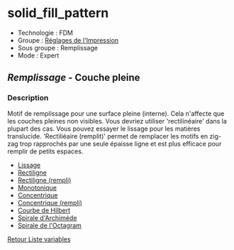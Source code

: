# solid_fill_pattern

* Technologie : FDM
* Groupe : [Réglages de l'Impression](../print_settings/print_settings.md)
* Sous groupe : Remplissage
* Mode : Expert

## *Remplissage -* Couche pleine

### Description

Motif de remplissage pour une surface pleine (interne). Cela n'affecte que les couches pleines non visibles.
Vous devriez utiliser 'rectilinéaire' dans la plupart des cas.
Vous pouvez essayer le lissage pour les matières  translucide.
'Rectiliéaire (remplit)'  permet de remplacer les motifs en zig-zag trop rapprochés par une seule épaisse ligne et est plus efficace pour remplir de petits espaces.

 - [Lissage](../pattern/pattern_smooth.md)
 - [Rectiligne](../pattern/pattern_rectilinear.md)
 - [Rectiligne (rempli)](../pattern/pattern_rectilineargapfill.md)
 - [Monotonique](../pattern/pattern_monotonic.md)
 - [Concentrique](../pattern/pattern_concentric.md)
 - [Concentrique (rempli)](../pattern/pattern_concentricgapfill.md)
 - [Courbe de Hilbert](../pattern/pattern_hilbertcurve.md)
 - [Spirale d'Archimède](../pattern/pattern_archimedeanchords.md)
 - [Spirale de l'Octagram](../pattern/pattern_octagramspiral.md)

[Retour Liste variables](variable_list.md)
